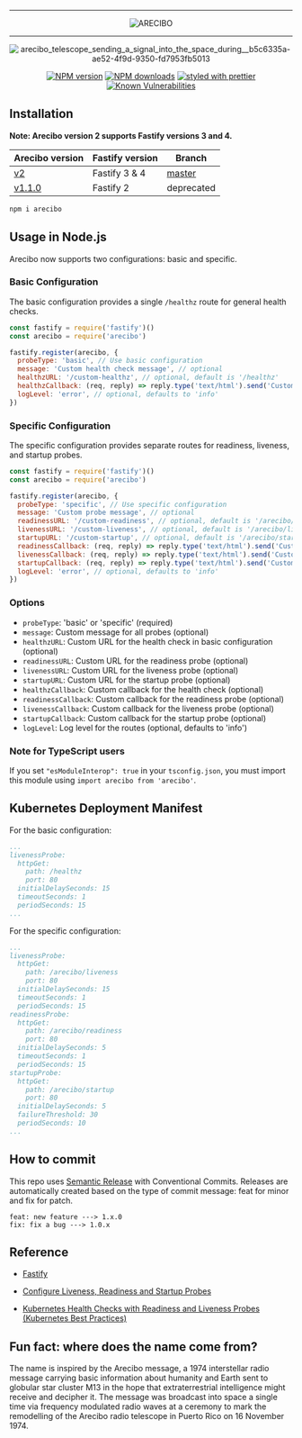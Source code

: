 <div align="center">

---

![ARECIBO](https://user-images.githubusercontent.com/1620916/216600132-30d60aa1-59f7-4f47-8e23-8c14c02baf99.png)

---

![arecibo_telescope_sending_a_signal_into_the_space_during__b5c6335a-ae52-4f9d-9350-fd7953fb5013](https://user-images.githubusercontent.com/1620916/216599766-d30dacd3-1beb-4e11-a4f4-22e5b52fa57c.png)

</div>

<div align="center">

[![NPM version](https://img.shields.io/npm/v/arecibo.svg?style=flat)](https://www.npmjs.com/package/arecibo)
[![NPM downloads](https://img.shields.io/npm/dm/arecibo.svg?style=flat)](https://www.npmjs.com/package/arecibo)
[![styled with prettier](https://img.shields.io/badge/styled_with-prettier-ff69b4.svg)](https://github.com/prettier/prettier)
[![Known Vulnerabilities](https://snyk.io/test/github/ducktors/arecibo/badge.svg?targetFile=package.json)](https://snyk.io/test/github/ducktors/arecibo?targetFile=package.json)

</div>

## Installation

__Note: Arecibo version 2 supports Fastify versions 3 and 4.__

| Arecibo version | Fastify version | Branch |
| -- | -- | -- |
| [v2](https://github.com/ducktors/arecibo/releases/tag/v2.2.0) | Fastify 3 & 4 | [master](https://github.com/ducktors/arecibo/tree/master) |
| [v1.1.0](https://github.com/ducktors/arecibo/releases/tag/v1.1.0) | Fastify 2 | deprecated |

```bash
npm i arecibo
```

## Usage in Node.js

Arecibo now supports two configurations: basic and specific.

### Basic Configuration

The basic configuration provides a single `/healthz` route for general health checks.

```javascript
const fastify = require('fastify')()
const arecibo = require('arecibo')

fastify.register(arecibo, {
  probeType: 'basic', // Use basic configuration
  message: 'Custom health check message', // optional
  healthzURL: '/custom-healthz', // optional, default is '/healthz'
  healthzCallback: (req, reply) => reply.type('text/html').send('Custom health check response'), // optional
  logLevel: 'error', // optional, defaults to 'info'
})
```

### Specific Configuration

The specific configuration provides separate routes for readiness, liveness, and startup probes.

```javascript
const fastify = require('fastify')()
const arecibo = require('arecibo')

fastify.register(arecibo, {
  probeType: 'specific', // Use specific configuration
  message: 'Custom probe message', // optional
  readinessURL: '/custom-readiness', // optional, default is '/arecibo/readiness'
  livenessURL: '/custom-liveness', // optional, default is '/arecibo/liveness'
  startupURL: '/custom-startup', // optional, default is '/arecibo/startup'
  readinessCallback: (req, reply) => reply.type('text/html').send('Custom readiness response'), // optional
  livenessCallback: (req, reply) => reply.type('text/html').send('Custom liveness response'), // optional
  startupCallback: (req, reply) => reply.type('text/html').send('Custom startup response'), // optional
  logLevel: 'error', // optional, defaults to 'info'
})
```

### Options

- `probeType`: 'basic' or 'specific' (required)
- `message`: Custom message for all probes (optional)
- `healthzURL`: Custom URL for the health check in basic configuration (optional)
- `readinessURL`: Custom URL for the readiness probe (optional)
- `livenessURL`: Custom URL for the liveness probe (optional)
- `startupURL`: Custom URL for the startup probe (optional)
- `healthzCallback`: Custom callback for the health check (optional)
- `readinessCallback`: Custom callback for the readiness probe (optional)
- `livenessCallback`: Custom callback for the liveness probe (optional)
- `startupCallback`: Custom callback for the startup probe (optional)
- `logLevel`: Log level for the routes (optional, defaults to 'info')

### Note for TypeScript users

If you set `"esModuleInterop": true` in your `tsconfig.json`, you must import this module using `import arecibo from 'arecibo'`.

## Kubernetes Deployment Manifest

For the basic configuration:

```yaml
...
livenessProbe:
  httpGet:
    path: /healthz
    port: 80
  initialDelaySeconds: 15
  timeoutSeconds: 1
  periodSeconds: 15
...
```

For the specific configuration:

```yaml
...
livenessProbe:
  httpGet:
    path: /arecibo/liveness
    port: 80
  initialDelaySeconds: 15
  timeoutSeconds: 1
  periodSeconds: 15
readinessProbe:
  httpGet:
    path: /arecibo/readiness
    port: 80
  initialDelaySeconds: 5
  timeoutSeconds: 1
  periodSeconds: 15
startupProbe:
  httpGet:
    path: /arecibo/startup
    port: 80
  initialDelaySeconds: 5
  failureThreshold: 30
  periodSeconds: 10
...
```

## How to commit

This repo uses [Semantic Release](https://github.com/semantic-release/semantic-release) with Conventional Commits.
Releases are automatically created based on the type of commit message: feat for minor and fix for patch.

```
feat: new feature ---> 1.x.0
fix: fix a bug ---> 1.0.x
```

## Reference

- [Fastify](https://github.com/fastify/fastify)

- [Configure Liveness, Readiness and Startup Probes](https://kubernetes.io/docs/tasks/configure-pod-container/configure-liveness-readiness-startup-probes/)
- [Kubernetes Health Checks with Readiness and Liveness Probes (Kubernetes Best Practices)](https://www.youtube.com/watch?v=mxEvAPQRwhw)

## Fun fact: where does the name come from?

The name is inspired by the Arecibo message, a 1974 interstellar radio message carrying basic information about humanity and Earth sent to globular star cluster M13 in the hope that extraterrestrial intelligence might receive and decipher it. The message was broadcast into space a single time via frequency modulated radio waves at a ceremony to mark the remodelling of the Arecibo radio telescope in Puerto Rico on 16 November 1974.
